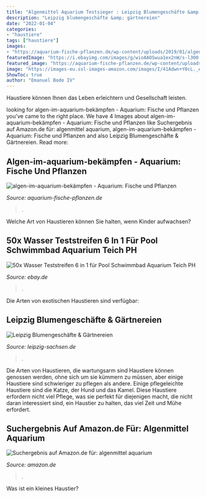 ```yaml
---
title: "Algenmittel Aquarium Testsieger : Leipzig Blumengeschäfte &amp; Gärtnereien"
description: "Leipzig blumengeschäfte &amp; gärtnereien"
date: "2022-01-04"
categories:
- "haustiere"
tags: ["haustiere"]
images:
- "https://aquarium-fische-pflanzen.de/wp-content/uploads/2019/01/algen-im-aquarium-bekämpfen-300x175.jpg"
featuredImage: "https://i.ebayimg.com/images/g/wioAAOSwua1ex2nW/s-l300.jpg"
featured_image: "https://aquarium-fische-pflanzen.de/wp-content/uploads/2019/01/algen-im-aquarium-bekämpfen-300x175.jpg"
image: "https://images-eu.ssl-images-amazon.com/images/I/41Adwn+Y0cL._AC_US218_.jpg"
ShowToc: true
author: "Emanuel Bode IV"
---
```



Haustiere können Ihnen das Leben erleichtern und Gesellschaft leisten.

	

		
looking for algen-im-aquarium-bekämpfen - Aquarium: Fische und Pflanzen you've came to the right place. We have 4 Images about algen-im-aquarium-bekämpfen - Aquarium: Fische und Pflanzen like Suchergebnis auf Amazon.de für: algenmittel aquarium, algen-im-aquarium-bekämpfen - Aquarium: Fische und Pflanzen and also Leipzig Blumengeschäfte &amp; Gärtnereien. Read more:
		
    
## Algen-im-aquarium-bekämpfen - Aquarium: Fische Und Pflanzen

<img loading=lazy src="https://aquarium-fische-pflanzen.de/wp-content/uploads/2019/01/algen-im-aquarium-bekämpfen-300x175.jpg" onerror="this.onerror=null;this.src='https://tse2.mm.bing.net/th?id=OIP.DknyFNZ7CdnfjYmejOjYGQAAAA&amp;pid=15.1';" alt="algen-im-aquarium-bekämpfen - Aquarium: Fische und Pflanzen">

_Source: aquarium-fische-pflanzen.de_

>. 

	

Welche Art von Haustieren können Sie halten, wenn Kinder aufwachsen?

    
## 50x Wasser Teststreifen 6 In 1 Für Pool Schwimmbad Aquarium Teich PH

<img loading=lazy src="https://i.ebayimg.com/images/g/wioAAOSwua1ex2nW/s-l300.jpg" onerror="this.onerror=null;this.src='https://tse2.mm.bing.net/th?id=OIP.Hlf9kmj2adK_G2aqNUaRaAAAAA&amp;pid=15.1';" alt="50x Wasser Teststreifen 6 in 1 für Pool Schwimmbad Aquarium Teich PH">

_Source: ebay.de_

>. 

	

Die Arten von exotischen Haustieren sind verfügbar:

    
## Leipzig Blumengeschäfte &amp; Gärtnereien

<img loading=lazy src="http://www.leipzig-sachsen.de/firmen/firmenlogo/baumschulen-leipzig.jpg" onerror="this.onerror=null;this.src='https://tse1.mm.bing.net/th?id=OIP.q1-G_1GiF7yzJ6qtY4uFSQHaC9&amp;pid=15.1';" alt="Leipzig Blumengeschäfte &amp; Gärtnereien">

_Source: leipzig-sachsen.de_

>. 

	

Die Arten von Haustieren, die wartungsarm sind
Haustiere können genossen werden, ohne sich um sie kümmern zu müssen, aber einige Haustiere sind schwieriger zu pflegen als andere. Einige pflegeleichte Haustiere sind die Katze, der Hund und das Kamel. Diese Haustiere erfordern nicht viel Pflege, was sie perfekt für diejenigen macht, die nicht daran interessiert sind, ein Haustier zu halten, das viel Zeit und Mühe erfordert.

    
## Suchergebnis Auf Amazon.de Für: Algenmittel Aquarium

<img loading=lazy src="https://images-eu.ssl-images-amazon.com/images/I/41Adwn+Y0cL._AC_US218_.jpg" onerror="this.onerror=null;this.src='https://tse3.mm.bing.net/th?id=OIP.xnG9ArHOviF6sOrZ1VWihQAAAA&amp;pid=15.1';" alt="Suchergebnis auf Amazon.de für: algenmittel aquarium">

_Source: amazon.de_

>. 

	

Was ist ein kleines Haustier?

